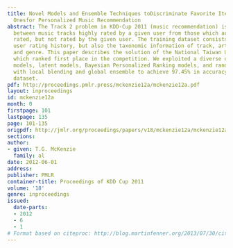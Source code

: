 ```yaml
---
title: Novel Models and Ensemble Techniques toDiscriminate Favorite Items from Unrated
  Onesfor Personalized Music Recommendation
abstract: The Track 2 problem in KDD-Cup 2011 (music recommendation) is to discriminate
  between music tracks highly rated by a given user from those which are overall highly
  rated, but not rated by the given user. The training dataset consists of not only
  user rating history, but also the taxonomic information of track, artist, album,
  and genre. This paper describes the solution of the National Taiwan University team
  which ranked first place in the competition. We exploited a diverse of models (neighborhood
  models, latent models, Bayesian Personalized Ranking models, and random-walk models)
  with local blending and global ensemble to achieve 97.45% in accuracy on the testing
  dataset.
pdf: http://proceedings.pmlr.press/mckenzie12a/mckenzie12a.pdf
layout: inproceedings
id: mckenzie12a
month: 0
firstpage: 101
lastpage: 135
page: 101-135
origpdf: http://jmlr.org/proceedings/papers/v18/mckenzie12a/mckenzie12a.pdf
sections: 
author:
- given: T.G. McKenzie
  family: al
date: 2012-06-01
address: 
publisher: PMLR
container-title: Proceedings of KDD Cup 2011
volume: '18'
genre: inproceedings
issued:
  date-parts:
  - 2012
  - 6
  - 1
# Format based on citeproc: http://blog.martinfenner.org/2013/07/30/citeproc-yaml-for-bibliographies/
---
```

